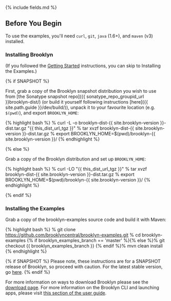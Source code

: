 {% include fields.md %}

## Before You Begin

To use the examples, you'll need ``curl``, ``git``, ``java`` (1.6+), and ``maven`` (v3) installed.

### Installing Brooklyn

(If you followed the [Getting Started](/use/guide/quickstart/index.html) instructions, you can skip to Installing the Examples.)

{% if SNAPSHOT %}

First, grab a copy of the Brooklyn snapshot distribution you wish to use from 
[the Sonatype snapshot repo]({{ sonatype_repo_groupid_url }}brooklyn-dist/)
(or build it yourself following instructions [here]({{ site.path.guide }}/dev/build/)),
unpack it to your favourite location (e.g. `$(pwd)`), 
and export `BROOKLYN_HOME`:

{% highlight bash %}
% curl -L -o brooklyn-dist-{{ site.brooklyn-version }}-dist.tar.gz "{{ this_dist_url_tgz }}"
% tar xvzf brooklyn-dist-{{ site.brooklyn-version }}-dist.tar.gz
% export BROOKLYN_HOME=$(pwd)/brooklyn-{{ site.brooklyn-version }}/
{% endhighlight %}

{% else %}

Grab a copy of the Brooklyn distribution and set up `BROOKLYN_HOME`:

{% highlight bash %}
% curl -LO "{{ this_dist_url_tgz }}"
% tar xvzf brooklyn-dist-{{ site.brooklyn-version }}-dist.tar.gz
% export BROOKLYN_HOME=$(pwd)/brooklyn-{{ site.brooklyn-version }}/
{% endhighlight %}

{% endif %}

### Installing the Examples 

Grab a copy of the brooklyn-examples source code and build it with Maven:

{% highlight bash %}
% git clone https://github.com/brooklyncentral/brooklyn-examples.git
% cd brooklyn-examples
{% if brooklyn_examples_branch == 'master' %}{% else %}% git checkout {{ brooklyn_examples_branch }}
{% endif %}% mvn clean install
{% endhighlight %}

{% if SNAPSHOT %}
Please note, these instructions are for a SNAPSHOT release of Brooklyn,
so proceed with caution. 
For the latest stable version, go [here](/meta/versions.html). 
{% endif %}

For more information on ways to download Brooklyn please
see the [download page]({{site.path.guide}}/start/download.html).
For more information on the Brooklyn CLI and launching apps,
please visit [this section of the user guide]({{site.path.guide}}/use/guide/management/index.html#cli).
